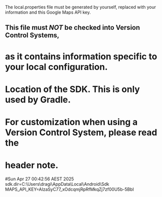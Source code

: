 The local.properties file must be generated by yourself, replaced with your information and this Google Maps API key.

## This file must *NOT* be checked into Version Control Systems,
# as it contains information specific to your local configuration.
#
# Location of the SDK. This is only used by Gradle.
# For customization when using a Version Control System, please read the
# header note.
#Sun Apr 27 00:42:56 AEST 2025
sdk.dir=C\:\\Users\\dragi\\AppData\\Local\\Android\\Sdk
MAPS_API_KEY=AIzaSyC77_xOdcqmjRpRfMkqZj7zf00U5b-5BbI
